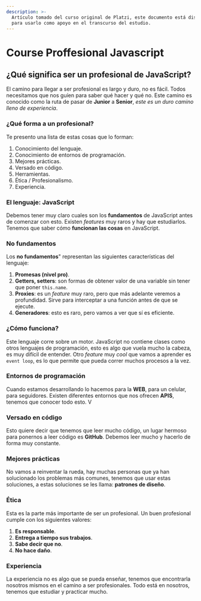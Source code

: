 ```yaml
---
description: >-
  Artículo tomado del curso original de Platzi, este documento está diseñado
  para usarlo como apoyo en el transcurso del estudio.
---
```


# Course Proffesional Javascript

## ¿Qué significa ser un profesional de JavaScript?

El camino para llegar a ser profesional es largo y duro, no es fácil. Todos necesitamos que nos guíen para saber qué hacer y qué no. Este camino es conocido como la ruta de pasar de **Junior** a **Senior**, _este es un duro camino lleno de experiencia_.

### ¿Qué forma a un profesional?

Te presento una lista de estas cosas que lo forman:

1. Conocimiento del lenguaje. 
2. Conocimiento de entornos de programación.
3. Mejores prácticas.
4. Versado en código.
5. Herramientas. 
6. Ética / Profesionalismo.
7. Experiencia.

### El lenguaje: JavaScript

Debemos tener muy claro cuales son los **fundamentos** de JavaScript antes de comenzar con esto. Existen _features_ muy raros y hay que estudiarlos. Tenemos que saber cómo **funcionan las cosas** en JavaScript.

### No fundamentos

Los **no fundamentos**" representan las siguientes características del lenguaje:

1. **Promesas \(nivel pro\)**.
2. **Getters, setters**: son formas de obtener valor de una variable sin tener que poner `this.name`.
3. **Proxies**: es un _feature_ muy raro, pero que más adelante veremos a profundidad. Sirve para interceptar a una función antes de que se ejecute. 
4. **Generadores**: esto es raro, pero vamos a ver que sí es eficiente. 

### ¿Cómo funciona?

Este lenguaje corre sobre un motor. JavaScript no contiene clases como otros lenguajes de programación, esto es algo que vuela mucho la cabeza, es muy difícil de entender. Otro _feature_ muy _cool_ que vamos a aprender es `event loop`, es lo que permite que pueda correr muchos procesos a la vez.

### Entornos de programación

Cuando estamos desarrollando lo hacemos para la **WEB**, para un celular, para seguidores. Existen diferentes entornos que nos ofrecen **APIS**, tenemos que conocer todo esto. V

### Versado en código

Esto quiere decir que tenemos que leer mucho código, un lugar hermoso para ponernos a leer código es **GitHub**. Debemos leer mucho y hacerlo de forma muy constante.

### Mejores prácticas

No vamos a reinventar la rueda, hay muchas personas que ya han solucionado los problemas más comunes, tenemos que usar estas soluciones, a estas soluciones se les llama: **patrones de diseño**.

### Ética

Esta es la parte más importante de ser un profesional. Un buen profesional cumple con los siguientes valores:

1. **Es responsable**. 
2. **Entrega a tiempo sus trabajos**.
3. **Sabe decir que no**. 
4. **No hace daño**. 

### Experiencia

La experiencia no es algo que se pueda enseñar, tenemos que encontrarla nosotros mismos en el camino a ser profesionales. Todo está en nosotros, tenemos que estudiar y practicar mucho.

